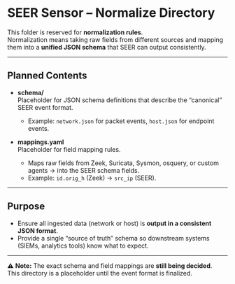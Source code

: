 # SEER Sensor – Normalize Directory

This folder is reserved for **normalization rules**.  
Normalization means taking raw fields from different sources and mapping them into a **unified JSON schema** that SEER can output consistently.

---

## Planned Contents

- **schema/**  
  Placeholder for JSON schema definitions that describe the “canonical” SEER event format.  
  - Example: `network.json` for packet events, `host.json` for endpoint events.  

- **mappings.yaml**  
  Placeholder for field mapping rules.  
  - Maps raw fields from Zeek, Suricata, Sysmon, osquery, or custom agents → into the SEER schema fields.  
  - Example: `id.orig_h` (Zeek) → `src_ip` (SEER).

---

## Purpose

- Ensure all ingested data (network or host) is **output in a consistent JSON format**.  
- Provide a single “source of truth” schema so downstream systems (SIEMs, analytics tools) know what to expect.  

---

⚠️ **Note:** The exact schema and field mappings are **still being decided**.  
This directory is a placeholder until the event format is finalized.
